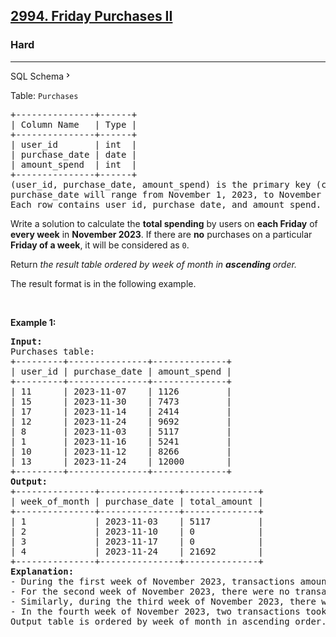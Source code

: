 <h2><a href="https://leetcode.com/problems/friday-purchases-ii/">2994. Friday Purchases II </a></h2><h3>Hard</h3><hr><div class="sql-schema-wrapper__3VBi"><a class="sql-schema-link__3cEg">SQL Schema<svg viewBox="0 0 24 24" width="1em" height="1em" class="icon__1Md2"><path fill-rule="evenodd" d="M10 6L8.59 7.41 13.17 12l-4.58 4.59L10 18l6-6z"></path></svg></a></div><div><p>Table: <code>Purchases</code></p>

<pre>+---------------+------+
| Column Name   | Type |
+---------------+------+
| user_id       | int  |
| purchase_date | date |
| amount_spend  | int  |
+---------------+------+
(user_id, purchase_date, amount_spend) is the primary key (combination of columns with unique values) for this table.
purchase_date will range from November 1, 2023, to November 30, 2023, inclusive of both dates.
Each row contains user id, purchase date, and amount spend.
</pre>

<p>Write a solution to calculate the <strong>total spending</strong> by users on <strong>each Friday</strong> of <strong>every week</strong> in <strong>November 2023</strong>. If there are <strong>no</strong> purchases on a particular <strong>Friday of a week</strong>, it will be considered as <code>0</code>.</p>

<p>Return <em>the result table ordered by week of month</em><em> in <strong>ascending</strong></em><em><strong> </strong>order.</em></p>

<p>The result format is in the following example.</p>

<p>&nbsp;</p>
<p><strong class="example">Example 1:</strong></p>

<pre><strong>Input:</strong> 
Purchases table:
+---------+---------------+--------------+
| user_id | purchase_date | amount_spend |
+---------+---------------+--------------+
| 11      | 2023-11-07    | 1126         |
| 15      | 2023-11-30    | 7473         |
| 17      | 2023-11-14    | 2414         |
| 12      | 2023-11-24    | 9692         |
| 8       | 2023-11-03    | 5117         |
| 1       | 2023-11-16    | 5241         |
| 10      | 2023-11-12    | 8266         |
| 13      | 2023-11-24    | 12000        |
+---------+---------------+--------------+
<strong>Output:</strong> 
+---------------+---------------+--------------+
| week_of_month | purchase_date | total_amount |
+---------------+---------------+--------------+
| 1             | 2023-11-03    | 5117         |
| 2             | 2023-11-10    | 0            |
| 3             | 2023-11-17    | 0            |
| 4             | 2023-11-24    | 21692        |
+---------------+---------------+--------------+ 
<strong>Explanation:</strong> 
- During the first week of November 2023, transactions amounting to $5,117 occurred on Friday, 2023-11-03.
- For the second week of November 2023, there were no transactions on Friday, 2023-11-10, resulting in a value of 0 in the output table for that day.
- Similarly, during the third week of November 2023, there were no transactions on Friday, 2023-11-17, reflected as 0 in the output table for that specific day.
- In the fourth week of November 2023, two transactions took place on Friday, 2023-11-24, amounting to $12,000 and $9,692 respectively, summing up to a total of $21,692.
Output table is ordered by week_of_month in ascending order.</pre>
</div>